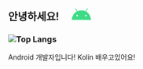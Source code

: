 ## 안녕하세요! &nbsp; &nbsp; <img alt="GIF" src="https://github.com/JungSangHyeon/JungSangHyeon/blob/main/android-studio.gif" width="40px" />

### ![Top Langs](https://github-readme-stats.vercel.app/api/top-langs/?username=JungSangHyeon&layout=compact)

Android 개발자입니다! Kolin 배우고있어요!


